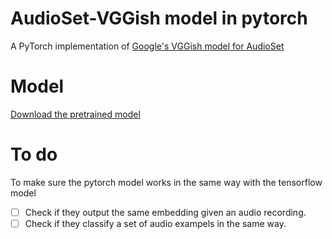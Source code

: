 # AudioSet-VGGish model in pytorch
A PyTorch implementation of [Google's VGGish model for AudioSet](https://github.com/tensorflow/models/tree/master/research/audioset)

# Model
[Download the pretrained model](https://drive.google.com/open?id=1W_cIgB4Y3k10Un8445UTL3EL0QhI9BNd)

# To do
To make sure the pytorch model works in the same way with the tensorflow model
- [ ] Check if they output the same embedding given an audio recording.
- [ ] Check if they classify a set of audio exampels in the same way.
